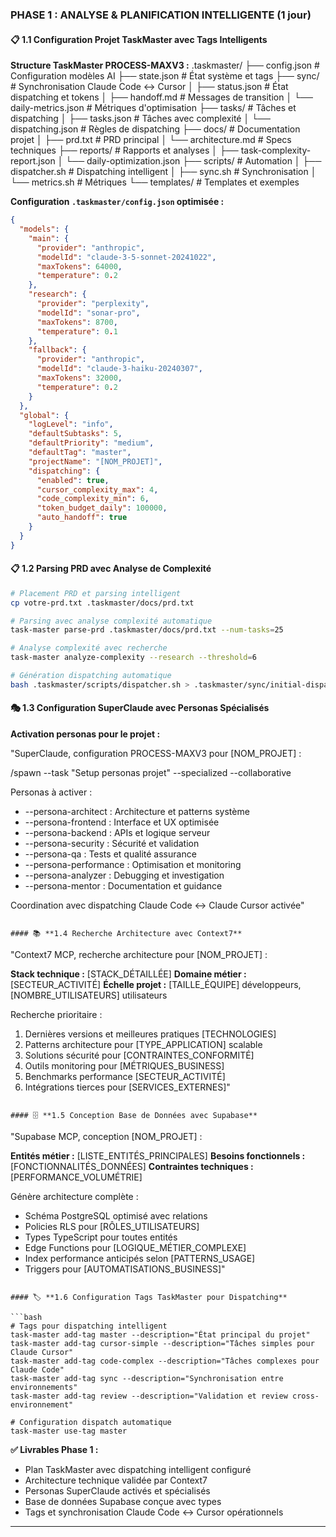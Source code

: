 ### **PHASE 1 : ANALYSE & PLANIFICATION INTELLIGENTE (1 jour)**

#### 📋 **1.1 Configuration Projet TaskMaster avec Tags Intelligents**

**Structure TaskMaster PROCESS-MAXV3 :**
.taskmaster/
├── config.json # Configuration modèles AI
├── state.json # État système et tags
├── sync/ # Synchronisation Claude Code ↔ Cursor
│ ├── status.json # État dispatching et tokens
│ ├── handoff.md # Messages de transition
│ └── daily-metrics.json # Métriques d'optimisation
├── tasks/ # Tâches et dispatching
│ ├── tasks.json # Tâches avec complexité
│ └── dispatching.json # Règles de dispatching
├── docs/ # Documentation projet
│ ├── prd.txt # PRD principal
│ └── architecture.md # Specs techniques
├── reports/ # Rapports et analyses
│ ├── task-complexity-report.json
│ └── daily-optimization.json
├── scripts/ # Automation
│ ├── dispatcher.sh # Dispatching intelligent
│ ├── sync.sh # Synchronisation
│ └── metrics.sh # Métriques
└── templates/ # Templates et exemples

**Configuration `.taskmaster/config.json` optimisée :**
```json
{
  "models": {
    "main": {
      "provider": "anthropic",
      "modelId": "claude-3-5-sonnet-20241022",
      "maxTokens": 64000,
      "temperature": 0.2
    },
    "research": {
      "provider": "perplexity", 
      "modelId": "sonar-pro",
      "maxTokens": 8700,
      "temperature": 0.1
    },
    "fallback": {
      "provider": "anthropic",
      "modelId": "claude-3-haiku-20240307",
      "maxTokens": 32000,
      "temperature": 0.2
    }
  },
  "global": {
    "logLevel": "info",
    "defaultSubtasks": 5,
    "defaultPriority": "medium", 
    "defaultTag": "master",
    "projectName": "[NOM_PROJET]",
    "dispatching": {
      "enabled": true,
      "cursor_complexity_max": 4,
      "code_complexity_min": 6,
      "token_budget_daily": 100000,
      "auto_handoff": true
    }
  }
}
```

#### 📋 **1.2 Parsing PRD avec Analyse de Complexité**

```bash
# Placement PRD et parsing intelligent
cp votre-prd.txt .taskmaster/docs/prd.txt

# Parsing avec analyse complexité automatique
task-master parse-prd .taskmaster/docs/prd.txt --num-tasks=25

# Analyse complexité avec recherche
task-master analyze-complexity --research --threshold=6

# Génération dispatching automatique
bash .taskmaster/scripts/dispatcher.sh > .taskmaster/sync/initial-dispatch.md
```

#### 🎭 **1.3 Configuration SuperClaude avec Personas Spécialisés**

**Activation personas pour le projet :**

"SuperClaude, configuration PROCESS-MAXV3 pour [NOM_PROJET] :

/spawn --task "Setup personas projet" --specialized --collaborative

Personas à activer :
- --persona-architect : Architecture et patterns système
- --persona-frontend : Interface et UX optimisée  
- --persona-backend : APIs et logique serveur
- --persona-security : Sécurité et validation
- --persona-qa : Tests et qualité assurance
- --persona-performance : Optimisation et monitoring
- --persona-analyzer : Debugging et investigation
- --persona-mentor : Documentation et guidance

Coordination avec dispatching Claude Code ↔ Claude Cursor activée"
```

#### 📚 **1.4 Recherche Architecture avec Context7**

```
"Context7 MCP, recherche architecture pour [NOM_PROJET] :

**Stack technique :** [STACK_DÉTAILLÉE]
**Domaine métier :** [SECTEUR_ACTIVITÉ]
**Échelle projet :** [TAILLE_ÉQUIPE] développeurs, [NOMBRE_UTILISATEURS] utilisateurs

Recherche prioritaire :
1. Dernières versions et meilleures pratiques [TECHNOLOGIES]
2. Patterns architecture pour [TYPE_APPLICATION] scalable
3. Solutions sécurité pour [CONTRAINTES_CONFORMITÉ]
4. Outils monitoring pour [MÉTRIQUES_BUSINESS]
5. Benchmarks performance [SECTEUR_ACTIVITÉ]
6. Intégrations tierces pour [SERVICES_EXTERNES]"
```

#### 🗄️ **1.5 Conception Base de Données avec Supabase**

```
"Supabase MCP, conception [NOM_PROJET] :

**Entités métier :** [LISTE_ENTITÉS_PRINCIPALES]
**Besoins fonctionnels :** [FONCTIONNALITÉS_DONNÉES]
**Contraintes techniques :** [PERFORMANCE_VOLUMÉTRIE]

Génère architecture complète :
- Schéma PostgreSQL optimisé avec relations
- Policies RLS pour [RÔLES_UTILISATEURS]
- Types TypeScript pour toutes entités
- Edge Functions pour [LOGIQUE_MÉTIER_COMPLEXE]
- Index performance anticipés selon [PATTERNS_USAGE]
- Triggers pour [AUTOMATISATIONS_BUSINESS]"
```

#### 🏷️ **1.6 Configuration Tags TaskMaster pour Dispatching**

```bash
# Tags pour dispatching intelligent
task-master add-tag master --description="État principal du projet"
task-master add-tag cursor-simple --description="Tâches simples pour Claude Cursor"
task-master add-tag code-complex --description="Tâches complexes pour Claude Code"
task-master add-tag sync --description="Synchronisation entre environnements"
task-master add-tag review --description="Validation et review cross-environnement"

# Configuration dispatch automatique
task-master use-tag master
```

**✅ Livrables Phase 1 :**
- Plan TaskMaster avec dispatching intelligent configuré
- Architecture technique validée par Context7
- Personas SuperClaude activés et spécialisés
- Base de données Supabase conçue avec types
- Tags et synchronisation Claude Code ↔ Cursor opérationnels

---